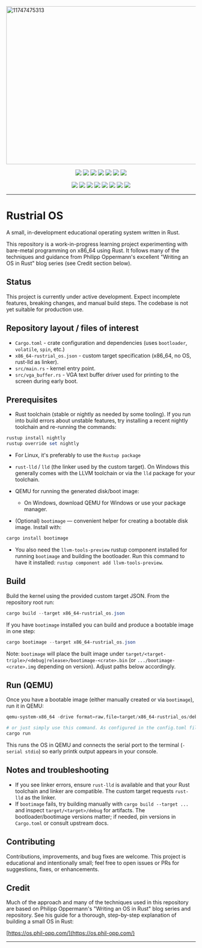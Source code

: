 
<img width="1334" height="421" alt="11747475313" src="https://github.com/user-attachments/assets/6c85e6bc-03b3-49c7-a90b-c38535edd7c1" />


<p align="center">
  <img src="https://img.shields.io/badge/Rust-%23000000.svg?style=flat&logo=rust&logoColor=white"/>
  <img src="https://img.shields.io/badge/x86__64-blue?style=flat&logo=intel&logoColor=white"/>
  <img src="https://img.shields.io/badge/QEMU-orange?style=flat&logo=qemu&logoColor=white"/>
  <img src="https://img.shields.io/badge/Bootloader-grey?style=flat"/>
  <img src="https://img.shields.io/badge/LLVM-%23000000.svg?style=flat&logo=llvm&logoColor=white"/>
  <img src="https://img.shields.io/badge/Bare%20Metal-purple?style=flat"/>
  <img src="https://img.shields.io/badge/VGA%20Buffer-green?style=flat"/>
</p>

<p align="center">
  <!-- GitHub -->
  <img src="https://img.shields.io/github/stars/lazzerex/rustrial-os?style=flat&logo=github"/>
  <img src="https://img.shields.io/github/forks/lazzerex/rustrial-os?style=flat&logo=github"/>
  <img src="https://img.shields.io/github/contributors/lazzerex/rustrial-os?style=flat"/>
  <img src="https://img.shields.io/github/issues-pr-raw/lazzerex/rustrial-os?label=pull%20requests&style=flat&color=yellow"/>
  <img src="https://img.shields.io/github/issues/lazzerex/rustrial-os?label=issues&style=flat&color=red"/>

  <!-- Rust ecosystem -->
  <img src="https://img.shields.io/crates/v/cargo.svg?label=cargo&logo=rust&style=flat&color=orange"/>
  <img src="https://img.shields.io/crates/d/cargo.svg?label=downloads&style=flat&color=brightgreen"/>
  <img src="https://img.shields.io/badge/rustup-stable-blue?style=flat&logo=rust"/>
</p>

---
# Rustrial OS

A small, in-development educational operating system written in Rust.

This repository is a work-in-progress learning project experimenting with bare-metal programming on x86_64 using Rust. It follows many of the techniques and guidance from Philipp Oppermann's excellent "Writing an OS in Rust" blog series (see Credit section below).

## Status

This project is currently under active development. Expect incomplete features, breaking changes, and manual build steps. The codebase is not yet suitable for production use.

## Repository layout / files of interest

- `Cargo.toml` - crate configuration and dependencies (uses `bootloader`, `volatile`, `spin`, etc.)
- `x86_64-rustrial_os.json` - custom target specification (x86_64, no OS, rust-lld as linker).
- `src/main.rs` - kernel entry point.
- `src/vga_buffer.rs` - VGA text buffer driver used for printing to the screen during early boot.

## Prerequisites

- Rust toolchain (stable or nightly as needed by some tooling). If you run into build errors about unstable features, try installing a recent nightly toolchain and re-running the commands:

```powershell
rustup install nightly
rustup override set nightly
```
- For Linux, it's preferably to use the `Rustup package`
- `rust-lld` / `lld` (the linker used by the custom target). On Windows this generally comes with the LLVM toolchain or via the `lld` package for your toolchain.
- QEMU for running the generated disk/boot image:

  - On Windows, download QEMU for Windows or use your package manager.

- (Optional) `bootimage` — convenient helper for creating a bootable disk image. Install with:

```powershell
cargo install bootimage
```
- You also need the `llvm-tools-preview` rustup component installed for running `bootimage` and building the bootloader. Run this command to have it installed: `rustup component add llvm-tools-preview`.

## Build

Build the kernel using the provided custom target JSON. From the repository root run:

```powershell
cargo build --target x86_64-rustrial_os.json
```

If you have `bootimage` installed you can build and produce a bootable image in one step:

```powershell
cargo bootimage --target x86_64-rustrial_os.json
```

Note: `bootimage` will place the built image under `target/<target-triple>/<debug|release>/bootimage-<crate>.bin` (or `.../bootimage-<crate>.img` depending on version). Adjust paths below accordingly.

## Run (QEMU)

Once you have a bootable image (either manually created or via `bootimage`), run it in QEMU:

```powershell
qemu-system-x86_64 -drive format=raw,file=target/x86_64-rustrial_os/debug/bootimage-rustrial_os.bin 

# or just simply use this command. As configured in the config.toml file, this will run cargo build command for building the kernel, create a bootable image and automatically start QEMU
cargo run
```

This runs the OS in QEMU and connects the serial port to the terminal (`-serial stdio`) so early printk output appears in your console.

## Notes and troubleshooting

- If you see linker errors, ensure `rust-lld` is available and that your Rust toolchain and linker are compatible. The custom target requests `rust-lld` as the linker.
- If `bootimage` fails, try building manually with `cargo build --target ...` and inspect `target/<target>/debug` for artifacts. The bootloader/bootimage versions matter; if needed, pin versions in `Cargo.toml` or consult upstream docs.

## Contributing

Contributions, improvements, and bug fixes are welcome. This project is educational and intentionally small; feel free to open issues or PRs for suggestions, fixes, or enhancements.

## Credit

Much of the approach and many of the techniques used in this repository are based on Philipp Oppermann's "Writing an OS in Rust" blog series and repository. See his guide for a thorough, step-by-step explanation of building a small OS in Rust:

[https://os.phil-opp.com/](https://os.phil-opp.com/)

---

